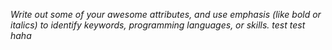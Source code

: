 *Write out some of your awesome attributes, and use emphasis (like bold or italics) to identify keywords, programming languages, or skills.*
_test_
*_test_ haha*
